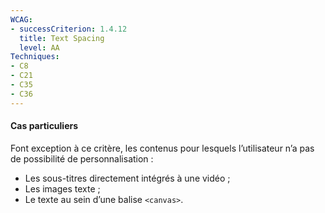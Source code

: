```yaml
---
WCAG: 
- successCriterion: 1.4.12
  title: Text Spacing
  level: AA
Techniques:
- C8
- C21
- C35
- C36
---
```


#### Cas particuliers 

Font exception à ce critère, les contenus pour lesquels l’utilisateur n’a pas de possibilité de personnalisation :
* Les sous-titres directement intégrés à une vidéo ;
* Les images texte ;
* Le texte au sein d’une balise `<canvas>`.